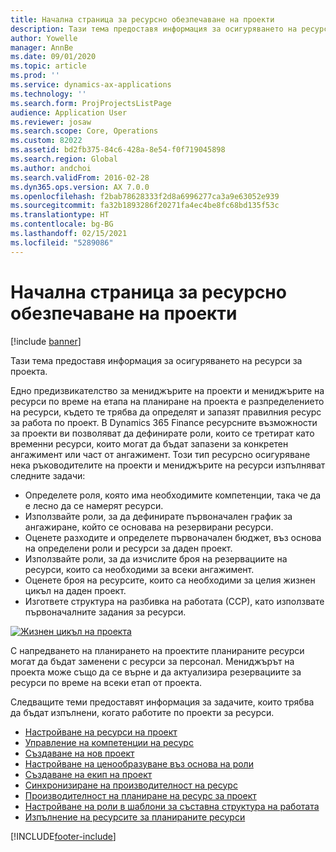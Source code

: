 ```yaml
---
title: Начална страница за ресурсно обезпечаване на проекти
description: Тази тема предоставя информация за осигуряването на ресурси за проекта.
author: Yowelle
manager: AnnBe
ms.date: 09/01/2020
ms.topic: article
ms.prod: ''
ms.service: dynamics-ax-applications
ms.technology: ''
ms.search.form: ProjProjectsListPage
audience: Application User
ms.reviewer: josaw
ms.search.scope: Core, Operations
ms.custom: 82022
ms.assetid: bd2fb375-84c6-428a-8e54-f0f719045898
ms.search.region: Global
ms.author: andchoi
ms.search.validFrom: 2016-02-28
ms.dyn365.ops.version: AX 7.0.0
ms.openlocfilehash: f2bab78628333f2d8a6996277ca3a9e63052e939
ms.sourcegitcommit: fa32b1893286f20271fa4ec4be8fc68bd135f53c
ms.translationtype: HT
ms.contentlocale: bg-BG
ms.lasthandoff: 02/15/2021
ms.locfileid: "5289086"
---
```

# <a name="project-resourcing-home-page"></a>Начална страница за ресурсно обезпечаване на проекти

[!include [banner](../includes/banner.md)]

Тази тема предоставя информация за осигуряването на ресурси за проекта.

Едно предизвикателство за мениджърите на проекти и мениджърите на ресурси по време на етапа на планиране на проекта е разпределението на ресурси, където те трябва да определят и запазят правилния ресурс за работа по проект. В Dynamics 365 Finance ресурсните възможности за проекти ви позволяват да дефинирате роли, които се третират като временни ресурси, които могат да бъдат запазени за конкретен ангажимент или част от ангажимент. Този тип ресурсно осигуряване нека ръководителите на проекти и мениджърите на ресурси изпълняват следните задачи:

- Определете роля, която има необходимите компетенции, така че да е лесно да се намерят ресурси.
- Използвайте роли, за да дефинирате първоначален график за ангажиране, който се основава на резервирани ресурси.
- Оценете разходите и определете първоначален бюджет, въз основа на определени роли и ресурси за даден проект.
- Използвайте роли, за да изчислите броя на резервациите на ресурси, които са необходими за всеки ангажимент.
- Оценете броя на ресурсите, които са необходими за целия жизнен цикъл на даден проект.
- Изгответе структура на разбивка на работата (ССР), като използвате първоначалните задания за ресурси.

[![Жизнен цикъл на проекта](./media/projectresourcing02-1024x812.jpg)](./media/projectresourcing02.jpg)

С напредването на планирането на проектите планираните ресурси могат да бъдат заменени с ресурси за персонал. Мениджърът на проекта може също да се върне и да актуализира резервациите за ресурси по време на всеки етап от проекта.

Следващите теми предоставят информация за задачите, които трябва да бъдат изпълнени, когато работите по проекти за ресурси.

- [Настройване на ресурси на проект](set-up-project-resources.md)
- [Управление на компетенции на ресурс](manage-resource-competencies.md)
- [Създаване на нов проект](create-new-project.md)
- [Настройване на ценообразуване въз основа на роли](set-up-role-based-pricing.md)
- [Създаване на екип на проект](create-project-team.md)
- [Синхронизиране на производителност на ресурс](synchronize-resource-capacity.md)
- [Производителност на планиране на ресурс за проект](project-scheduling-performance.md)
- [Настройване на роли в шаблони за съставна структура на работата](set-up-roles-wbs-template.md)
- [Изпълнение на ресурсите за планираните ресурси](resource-fulfillment-planned-resources.md)


[!INCLUDE[footer-include](../includes/footer-banner.md)]